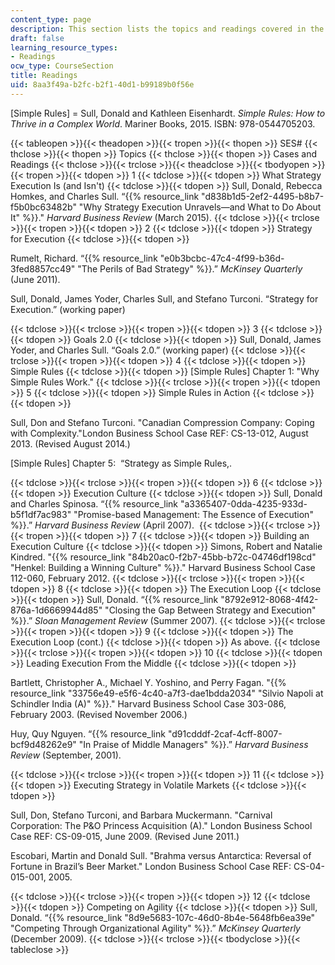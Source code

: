 ```yaml
---
content_type: page
description: This section lists the topics and readings covered in the course.
draft: false
learning_resource_types:
- Readings
ocw_type: CourseSection
title: Readings
uid: 8aa3f49a-b2fc-b2f1-40d1-b99189b0f56e
---
```

\[Simple Rules\] = Sull, Donald and Kathleen Eisenhardt. _Simple Rules: How to Thrive in a Complex World_. Mariner Books, 2015. ISBN: 978-0544705203.

{{< tableopen >}}{{< theadopen >}}{{< tropen >}}{{< thopen >}}
SES#
{{< thclose >}}{{< thopen >}}
Topics
{{< thclose >}}{{< thopen >}}
Cases and Readings
{{< thclose >}}{{< trclose >}}{{< theadclose >}}{{< tbodyopen >}}{{< tropen >}}{{< tdopen >}}
1
{{< tdclose >}}{{< tdopen >}}
What Strategy Execution Is (and Isn't)
{{< tdclose >}}{{< tdopen >}}
Sull, Donald, Rebecca Homkes, and Charles Sull. “{{% resource_link "d838b1d5-2ef2-4495-b8b7-f5b0bc63482b" "Why Strategy Execution Unravels—and What to Do About It" %}}." _Harvard Business Review_ (March 2015).
{{< tdclose >}}{{< trclose >}}{{< tropen >}}{{< tdopen >}}
2
{{< tdclose >}}{{< tdopen >}}
Strategy for Execution
{{< tdclose >}}{{< tdopen >}}

Rumelt, Richard. “{{% resource_link "e0b3bcbc-47c4-4f99-b36d-3fed8857cc49" "The Perils of Bad Strategy" %}}.” _McKinsey Quarterly_ (June 2011).

Sull, Donald, James Yoder, Charles Sull, and Stefano Turconi. “Strategy for Execution.” (working paper)

{{< tdclose >}}{{< trclose >}}{{< tropen >}}{{< tdopen >}}
3
{{< tdclose >}}{{< tdopen >}}
Goals 2.0
{{< tdclose >}}{{< tdopen >}}
Sull, Donald, James Yoder, and Charles Sull. “Goals 2.0.” (working paper)
{{< tdclose >}}{{< trclose >}}{{< tropen >}}{{< tdopen >}}
4
{{< tdclose >}}{{< tdopen >}}
Simple Rules
{{< tdclose >}}{{< tdopen >}}
\[Simple Rules\] Chapter 1: "Why Simple Rules Work."
{{< tdclose >}}{{< trclose >}}{{< tropen >}}{{< tdopen >}}
5
{{< tdclose >}}{{< tdopen >}}
Simple Rules in Action
{{< tdclose >}}{{< tdopen >}}

Sull, Don and Stefano Turconi. "Canadian Compression Company: Coping with Complexity."London Business School Case REF: CS-13-012, August 2013. (Revised August 2014.)

\[Simple Rules\] Chapter 5:  “Strategy as Simple Rules,.

{{< tdclose >}}{{< trclose >}}{{< tropen >}}{{< tdopen >}}
6
{{< tdclose >}}{{< tdopen >}}
Execution Culture
{{< tdclose >}}{{< tdopen >}}
Sull, Donald and Charles Spinosa. “{{% resource_link "a3365407-0dda-4235-933d-b5f1df7ac983" "Promise-based Management: The Essence of Execution" %}}.” _Harvard Business Review_ (April 2007). 
{{< tdclose >}}{{< trclose >}}{{< tropen >}}{{< tdopen >}}
7
{{< tdclose >}}{{< tdopen >}}
Building an Execution Culture
{{< tdclose >}}{{< tdopen >}}
Simons, Robert and Natalie Kindred. "{{% resource_link "84b20ac0-f2b7-45bb-b72c-04746df198cd" "Henkel: Building a Winning Culture" %}}." Harvard Business School Case 112-060, February 2012.
{{< tdclose >}}{{< trclose >}}{{< tropen >}}{{< tdopen >}}
8
{{< tdclose >}}{{< tdopen >}}
The Execution Loop
{{< tdclose >}}{{< tdopen >}}
Sull, Donald. “{{% resource_link "8792e912-8068-4f42-876a-1d6669944d85" "Closing the Gap Between Strategy and Execution" %}}.” _Sloan Management Review_ (Summer 2007).
{{< tdclose >}}{{< trclose >}}{{< tropen >}}{{< tdopen >}}
9
{{< tdclose >}}{{< tdopen >}}
The Execution Loop (cont.)
{{< tdclose >}}{{< tdopen >}}
As above.
{{< tdclose >}}{{< trclose >}}{{< tropen >}}{{< tdopen >}}
10
{{< tdclose >}}{{< tdopen >}}
Leading Execution From the Middle
{{< tdclose >}}{{< tdopen >}}

Bartlett, Christopher A., Michael Y. Yoshino, and Perry Fagan. "{{% resource_link "33756e49-e5f6-4c40-a7f3-dae1bdda2034" "Silvio Napoli at Schindler India (A)" %}}." Harvard Business School Case 303-086, February 2003. (Revised November 2006.)

Huy, Quy Nguyen. “{{% resource_link "d91cdddf-2caf-4cff-8007-bcf9d48262e9" "In Praise of Middle Managers" %}}.” _Harvard Business Review_ (September, 2001).

{{< tdclose >}}{{< trclose >}}{{< tropen >}}{{< tdopen >}}
11
{{< tdclose >}}{{< tdopen >}}
Executing Strategy in Volatile Markets
{{< tdclose >}}{{< tdopen >}}

Sull, Don, Stefano Turconi, and Barbara Muckermann. "Carnival Corporation: The P&O Princess Acquisition (A)." London Business School Case REF: CS-09-015, June 2009. (Revised June 2011.)

Escobari, Martin and Donald Sull. "Brahma versus Antarctica: Reversal of Fortune in Brazil’s Beer Market." London Business School Case REF: CS-04-015-001, 2005. 

{{< tdclose >}}{{< trclose >}}{{< tropen >}}{{< tdopen >}}
12
{{< tdclose >}}{{< tdopen >}}
Competing on Agility
{{< tdclose >}}{{< tdopen >}}
Sull, Donald. “{{% resource_link "8d9e5683-107c-46d0-8b4e-5648fb6ea39e" "Competing Through Organizational Agility" %}}.” _McKinsey Quarterly_ (December 2009).
{{< tdclose >}}{{< trclose >}}{{< tbodyclose >}}{{< tableclose >}}